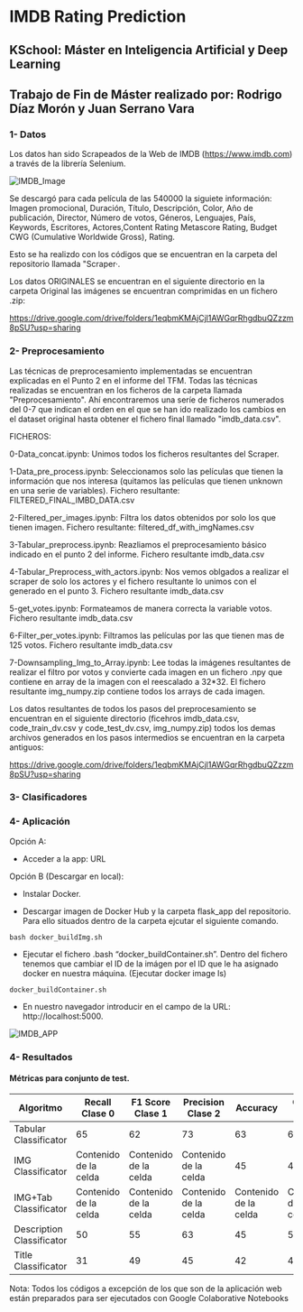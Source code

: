 # IMDB Rating Prediction
## KSchool: Máster en Inteligencia Artificial y Deep Learning
## Trabajo de Fin de Máster realizado por: Rodrigo Díaz Morón y Juan Serrano Vara

### 1- Datos

Los datos han sido Scrapeados de la Web de IMDB (https://www.imdb.com) a través de la librería Selenium.

![IMDB_Image](https://github.com/juan97serrano/IMDB_Prediction-TFM/blob/master/images_readme/Screenshot%202020-08-30%20at%2012.50.25.png)

Se descargó para cada película de las 540000 la siguiete información: Imagen promocional, Duración, Título, Descripción, Color, Año de publicación, Director, Número de votos, Géneros, Lenguajes, País, Keywords, Escritores, Actores,Content Rating Metascore Rating, Budget CWG (Cumulative Worldwide Gross), Rating.

Esto se ha realizdo con los códigos que se encuentran en la carpeta del repositorio llamada "Scraper·.

Los datos ORIGINALES se encuentran en el siguiente directorio en la carpeta Original las imágenes se encuentran comprimidas en un fichero .zip:

https://drive.google.com/drive/folders/1eqbmKMAjCjl1AWGqrRhgdbuQZzzm8pSU?usp=sharing

### 2- Preprocesamiento

Las técnicas de preprocesamiento implementadas se encuentran explicadas en el Punto 2 en el informe del TFM. Todas las técnicas realizadas se encuentran en  los ficheros de la carpeta llamada "Preprocesamiento". Ahí encontraremos una seríe de ficheros numerados del 0-7 que indican el orden en el que se han ido realizado los cambios en el dataset original hasta obtener el fichero final llamado "imdb_data.csv".

FICHEROS:

0-Data_concat.ipynb: Unimos todos los ficheros resultantes del Scraper.

1-Data_pre_process.ipynb: Seleccionamos solo las películas que tienen la información que nos interesa (quitamos las películas que tienen unknown en una serie de variables). Fichero resultante: FILTERED_FINAL_IMBD_DATA.csv

2-Filtered_per_images.ipynb: Filtra los datos obtenidos por solo los que tienen imagen. Fichero resultante: filtered_df_with_imgNames.csv

3-Tabular_preprocess.ipynb: Reazliamos el preprocesamiento básico indicado en el punto 2 del informe. Fichero resultante imdb_data.csv

4-Tabular_Preprocess_with_actors.ipynb: Nos vemos oblgados a realizar el scraper de solo los actores y el fichero resultante lo unimos con el generado en el punto 3. Fichero resultante imdb_data.csv

5-get_votes.ipynb: Formateamos de manera correcta la variable votos. Fichero resultante imdb_data.csv

6-Filter_per_votes.ipynb: Filtramos las películas por las que tienen mas de 125 votos. Fichero resultante imdb_data.csv

7-Downsampling_Img_to_Array.ipynb: Lee todas la imágenes resultantes de realizar el filtro por votos y convierte cada imagen en un fichero .npy que contiene en array de la imagen con el reescalado a 32*32. El fichero resultante img_numpy.zip contiene todos los arrays de cada imagen.

Los datos resultantes de todos los pasos del preprocesamiento se encuentran en el siguiente directorio (ficehros imdb_data.csv, code_train_dv.csv y code_test_dv.csv, img_numpy.zip) todos los demas archivos generados en los pasos intermedios se encuentran en la carpeta antiguos:

https://drive.google.com/drive/folders/1eqbmKMAjCjl1AWGqrRhgdbuQZzzm8pSU?usp=sharing

### 3- Clasificadores

### 4- Aplicación

Opción A:
* Acceder a la app: URL

Opción B (Descargar en local):
 
* Instalar Docker.

* Descargar imagen de Docker Hub y la carpeta flask_app del repositorio. Para ello situados dentro de la carpeta ejcutar el siguiente comando. 

```
bash docker_buildImg.sh
```

* Ejecutar el fichero .bash “docker_buildContainer.sh”. Dentro del fichero tenemos que cambiar el ID de la imágen por el ID que le ha asignado docker en nuestra máquina. (Ejecutar docker image ls)

```
docker_buildContainer.sh
```
* En nuestro navegador introducir en el campo de la URL: http://localhost:5000.


![IMDB_APP](https://github.com/juan97serrano/IMDB_Prediction-TFM/blob/master/images_readme/Screenshot%202020-08-30%20at%2012.33.39.png)

### 4- Resultados


#### Métricas para conjunto de test.

| Algoritmo | Recall Clase 0 | F1 Score Clase 1 | Precision Clase 2 | Accuracy | Custom Metric |
| ------------- | ------------- | ------------- | ------------- | ------------- | ------------- |
| Tabular Classificator | 65  | 62 | 73  | 63  | 66  |
| IMG Classificator | Contenido de la celda  | Contenido de la celda  | Contenido de la celda  | 45  | 44  |
| IMG+Tab Classificator | Contenido de la celda  | Contenido de la celda  | Contenido de la celda  | Contenido de la celda  | Contenido de la celda  |
| Description Classificator | 50  | 55  | 63  | 45  | 56  |
| Title Classificator | 31  | 49  | 45  | 42  | 42  |





Nota: Todos los códigos a excepción de los que son de la aplicación web están preparados para ser ejecutados con Google Colaborative Notebooks



